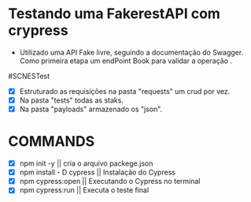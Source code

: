 # Testando uma FakerestAPI com crypress
- Utilizado uma API Fake livre, seguindo a documentação do Swagger. Como primeira etapa um endPoint Book para validar a operação .

#SCNESTest

- [x] Estruturado as requisições na pasta "requests" um crud por vez.
- [x] Na pasta "tests" todas as staks.
- [x] Na pasta "payloads" armazenado os "json".

# COMMANDS

- [x] npm init -y   || cria o arquivo packege.json 
- [x] npm install - D cypress   || Instalação do Cypress
- [x] npm cypress:open  || Executando o Cypress no terminal
- [x] npm cypress:run  || Executa o teste final 
